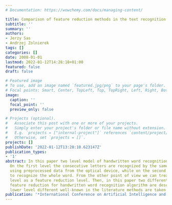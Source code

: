 ```yaml
---
# Documentation: https://wowchemy.com/docs/managing-content/

title: Comparison of feature reduction methods in the text recognition task
subtitle: ''
summary: ''
authors:
- Jerzy Sas
- Andrzej Zolnierek
tags: []
categories: []
date: 2008-01-01
lastmod: 2022-01-12T14:28:10+01:00
featured: false
draft: false

# Featured image
# To use, add an image named `featured.jpg/png` to your page's folder.
# Focal points: Smart, Center, TopLeft, Top, TopRight, Left, Right, BottomLeft, Bottom, BottomRight.
image:
  caption: ''
  focal_point: ''
  preview_only: false

# Projects (optional).
#   Associate this post with one or more of your projects.
#   Simply enter your project's folder or file name without extension.
#   E.g. `projects = ["internal-project"]` references `content/project/deep-learning/index.md`.
#   Otherwise, set `projects = []`.
projects: []
publishDate: '2022-01-12T13:28:10.623147Z'
publication_types:
- '1'
abstract: In this paper two level model of handwritten word recognition is considered.
  On the first level the consecutive letters are recognized by the same classifier
  using preprocessed data from the optical device, while on the second level we try
  to recognize the whole word. From the other point of view we can treat the first
  level as a feature reduction level. Then, in this paper two different methods of
  feature reduction for handwritten word recognition algorithm are described. On the
  lower level different well-known in the literature methods are taken into
publication: '*International Conference on Artificial Intelligence and Soft Computing*'
---
```

